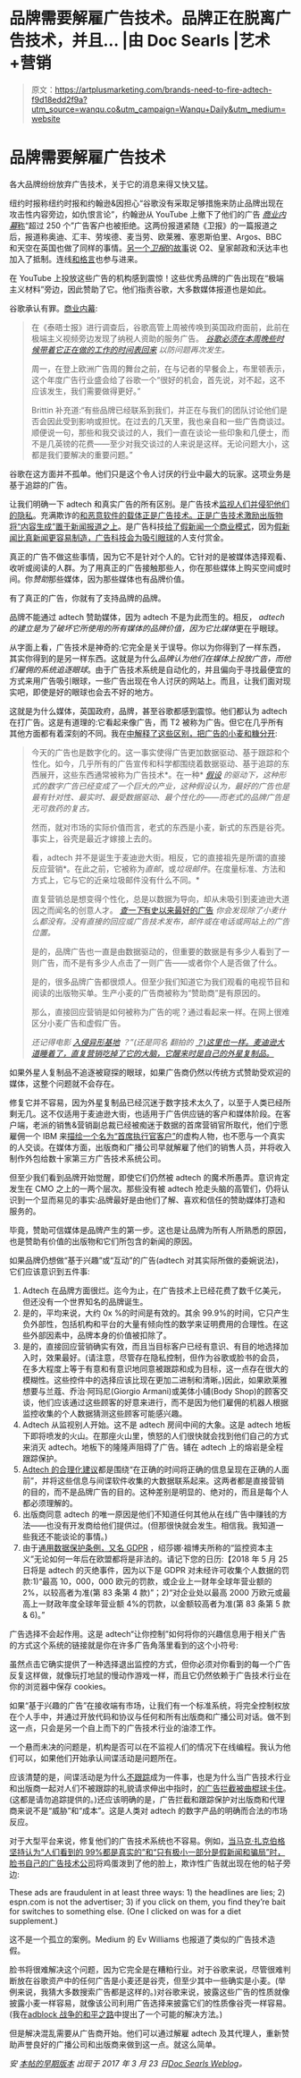 # 品牌需要解雇广告技术。品牌正在脱离广告技术，并且… |由 Doc Searls |艺术+营销

> 原文：<https://artplusmarketing.com/brands-need-to-fire-adtech-f9d18edd2f9a?utm_source=wanqu.co&utm_campaign=Wanqu+Daily&utm_medium=website>

# 品牌需要解雇广告技术



各大品牌纷纷放弃广告技术，关于它的消息来得又快又猛。

纽约时报称纽约时报和约翰逊&因担心“谷歌没有采取足够措施来防止品牌出现在攻击性内容旁边，如仇恨言论”，约翰逊从 YouTube 上撤下了他们的广告 [*商业内幕*称](http://www.businessinsider.com/why-advertisers-are-pulling-spend-from-youtube-2017-3)“超过 250 个”广告客户也被拒绝。这两份报道紧随《卫报》的一篇报道之后，报道称奥迪、汇丰、劳埃德、麦当劳、欧莱雅、塞恩斯伯里、Argos、BBC 和天空在英国也做了同样的事情。[另一个*卫报*的故事](https://www.theguardian.com/media/2017/mar/17/google-pledges-more-control-for-brands-over-ad-placement)说 O2、皇家邮政和沃达丰也加入了抵制。连线[和格言](https://www.wired.com/2017/03/youtubes-ad-problems-finally-blow-googles-face/)也参与进来。

在 YouTube 上投放这些广告的机构感到震惊！这些优秀品牌的广告出现在“极端主义材料”旁边，因此赞助了它。他们指责谷歌，大多数媒体报道也是如此。

谷歌承认有罪。[商业内幕](http://www.businessinsider.com/matt-brittin-on-how-google-plans-to-tackle-its-youtube-brand-safety-problem-2017-3?r=UK&IR=T):

> 在《泰晤士报》进行调查后，谷歌高管上周被传唤到英国政府面前，此前在极端主义视频旁边发现了纳税人资助的服务广告。 [*谷歌必须在本周晚些时候带着它正在做的工作的时间表回来*](http://www.businessinsider.com/google-meeting-government-youtube-extremist-video-ads-boycott-suspension-2017-3) *以防问题再次发生。*
> 
> 周一，在登上欧洲广告周的舞台之前，在与记者的早餐会上，布里顿表示，这个年度广告行业盛会给了谷歌一个“很好的机会，首先说，对不起，这不应该发生，我们需要做得更好。”
> 
> Brittin 补充道:“有些品牌已经联系到我们，并正在与我们的团队讨论他们是否会因此受到影响或担忧。在过去的几天里，我也亲自和一些广告商谈过。顺便说一句，那些和我交谈过的人，我们一直在谈论一些印象和几便士，而不是几英镑的花费——至少对我交谈过的人来说是这样。无论问题大小，这都是我们要解决的重要问题。”

谷歌在这方面并不孤单。他们只是这个令人讨厌的行业中最大的玩家。这项业务是基于追踪的广告。

让我们明确一下 adtech 和真实广告的所有区别。是广告技术[监视人们并侵犯他们的隐私](http://bit.ly/2mDBPLo)。充满欺诈的[和恶意软件的载体](https://www.slideshare.net/augustinefou/presentations)[正是广告技术。正是广告技术](https://www.google.com/search?&q=adtech+malware)[激励出版物将“内容生成”置于新闻报道之上](http://bit.ly/trvtsg)。是广告科技[给了假新闻一个商业模式](http://www.latimes.com/business/technology/la-fi-tn-fake-news-ad-economy-20161208-story.html)，因为[假新闻比真新闻更容易制造，广告科技会为吸引眼球](https://www.wired.com/2017/02/veles-macedonia-fake-news/)的人支付赏金。

真正的广告不做这些事情，因为它不是针对个人的。它针对的是被媒体选择观看、收听或阅读的人群。为了用真正的广告接触那些人，你在那些媒体上购买空间或时间。你*赞助*那些媒体，因为那些媒体也有品牌价值。

有了真正的广告，你就有了支持品牌的品牌。

品牌不能通过 adtech 赞助媒体，因为 adtech 不是为此而生的。相反， *adtech 的建立是为了破坏它所使用的所有媒体的品牌价值，因为它比媒体*更在乎眼球。

从字面上看，广告技术是神奇的:它完全是关于误导。你以为你得到了一样东西，其实你得到的是另一样东西。这就是为什么*品牌认为他们在媒体上投放广告，而他们雇佣的系统追逐眼球*。由于广告技术系统是自动化的，并且偏向于寻找最便宜的方式来用广告吸引眼球，一些广告出现在令人讨厌的网站上。而且，让我们面对现实吧，即使是好的眼球也会去不好的地方。

这就是为什么媒体，英国政府，品牌，甚至谷歌都感到震惊。他们都认为 adtech 在打广告。这是有道理的:它看起来像广告，而 T2 被称为广告。但它在几乎所有其他方面都有着深刻的不同。我在[中解释了这些区别，把广告的小麦和糠分开](http://j.mp/adwhtch):

> 今天的广告也是数字化的。这一事实使得广告更加数据驱动、基于跟踪和个性化。如今，几乎所有的广告宣传和科学都围绕着数据驱动、基于追踪的东西展开，这些东西通常被称为广告技术*。在一种* [*假设*](http://adcontrarian.blogspot.com/2015/08/same-circus-new-monkeys.html) *的驱动下，这种形式的数字广告已经变成了一个巨大的产业，这种假设认为，最好的广告也是最有针对性、最实时、最受数据驱动、最个性化的——而老式的品牌广告是无可救药的复古。*
> 
> 然而，就对市场的实际价值而言，老式的东西是小麦，新式的东西是谷壳。事实上，谷壳是最近才嫁接上去的。
> 
> 看，adtech 并不是诞生于麦迪逊大街。相反，它的直接祖先是所谓的直接反应营销*。在此之前，它被称为*直邮*，或*垃圾邮件*。在度量标准、方法和方式上，它与它的近亲垃圾邮件没有什么不同。*
> 
> 直复营销总是想变得个性化，总是以数据为导向，却从未吸引到麦迪逊大道因之而闻名的创意人才。 [*查一下*有史以来最好的广告](https://duckduckgo.com/?q=Best+ads+of+all+time&ia=) *你会发现除了小麦什么都没有。没有直接的回应或广告技术发布，邮件或在电话或网站上的广告位置。*
> 
> 是的，品牌广告也一直是由数据驱动的，但重要的数据是有多少人看到了一则广告，而不是有多少人点击了一则广告——或者你个人是否做了什么。
> 
> 是的，很多品牌广告都很烦人。但至少我们知道它为我们观看的电视节目和阅读的出版物买单。生产小麦的广告商被称为“赞助商”是有原因的。
> 
> 那么，直接回应营销是如何被称为广告的呢？通过看起来一样。在网上很难区分小麦广告和虚假广告。
> 
> *还记得电影* [*入侵异形基地*](https://en.wikipedia.org/wiki/Invasion_of_the_Body_Snatchers) *？”(还是同名* *翻拍的* [*？)这里也一样。麦迪逊大道睡着了，直复营销吃掉了它的大脑，它醒来时是自己的外星复制品。*](https://en.wikipedia.org/wiki/Invasion_of_the_Body_Snatchers_%281978_film%29)

如果外星人复制品不追逐被窥探的眼球，如果广告商仍然以传统方式赞助受欢迎的媒体，这整个问题就不会存在。

修复它并不容易，因为外星复制品已经沉迷于数字技术太久了，以至于人类已经所剩无几。这不仅适用于麦迪逊大街，也适用于广告供应链的客户和媒体阶段。在客户端，老派的销售&营销副总裁已经被痴迷于数据的首席营销官所取代，他们宁愿雇佣一个 IBM 来[描绘一个名为“首席执行官客户”](https://blogs.harvard.edu/doc/2012/06/19/yes-please-meet-the-chief-executive-customer/)的虚构人物，也不愿与一个真实的人交谈。在媒体方面，出版商和广播公司早就解雇了他们的销售人员，并将收入制作外包给数十家第三方广告技术系统公司。

但至少我们看到品牌开始觉醒，即使它们仍然被 adtech 的魔术所愚弄。意识肯定发生在 CMO 之上的一两个层次。那些没有被 adtech 抢走头脑的高管们，仍将认识到一个显而易见的事实:品牌最好是由他们了解、喜欢和信任的赞助媒体打造和服务的。

毕竟，赞助可信媒体是品牌产生的第一步。这也是让品牌为所有人所熟悉的原因，也是赞助有价值的出版物和它们所包含的新闻的原因。

如果品牌仍想做“基于兴趣”或“互动”的广告(adtech 对其实际所做的委婉说法)，它们应该意识到五件事:

1.  Adtech 在品牌方面很烂。迄今为止，在广告技术上已经花费了数千亿美元，但还没有一个世界知名的品牌诞生。
2.  是的，平均来说，大约 0x %的时间是有效的。其余 99.9%的时间，它只产生负外部性，包括机构和平台的大量有倾向性的数学来证明费用的合理性。在这些外部因素中，品牌本身的价值被扣除了。
3.  是的，直接回应营销确实有效，而且当目标客户已经有意识、有目的地选择加入时，效果最好。(请注意，尽管存在隐私控制，但作为谷歌或脸书的会员，在多大程度上等于有意和有意识地同意被跟踪和成为目标，这一点存在很大的模糊性。这些控件中的选择应该比现在更加二进制和清晰。)因此，如果欧莱雅想要与兰蔻、乔治·阿玛尼(Giorgio Armani)或美体小铺(Body Shop)的顾客交谈，他们应该通过这些顾客的好意来进行，而不是因为他们雇佣的机器人根据监控收集的个人数据猜测这些顾客可能感兴趣。
4.  Adtech 从监视别人开始。这不是 adtech 房间中间的大象。这是 adtech 地板下即将喷发的火山。在那座火山里，愤怒的人们很快就会找到他们自己的方式来消灭 adtech。地板下的隆隆声阻碍了广告。铺在 adtech 上的熔岩是全程跟踪保护。
5.  [Adtech 的合理化建议](http://bit.ly/p0stp3k)都是围绕“在正确的时间将正确的信息呈现在正确的人面前”，并将这些信息与间谍软件收集的大数据联系起来。这两者都是直接营销的目的，而不是品牌广告的目的。这种差别是明显的、绝对的，而且是每个人都必须理解的。
6.  出版商同意 adtech 的唯一原因是他们不知道任何其他从在线广告中赚钱的方法——也没有开发商给他们提供过。(但那很快就会发生。相信我。我知道一些我还不能谈论的事情。)
7.  由于[通用数据保护条例，又名 GDPR](https://en.wikipedia.org/wiki/General_Data_Protection_Regulation) ，绍莎娜·祖博夫所称的“监控资本主义”无论如何一年后在欧盟都将是非法的。请记下您的日历:【2018 年 5 月 25 日将是 adtech 的灭绝事件，因为以下是 GDPR 对未经许可收集个人数据的罚款:1)“最高 10，000，000 欧元的罚款，或企业上一财年全球年营业额的 2%，以较高者为准(第 83 条第 4 款)”；2)“对企业处以最高 2000 万欧元或最高上一财政年度全球年营业额 4%的罚款，以金额较高者为准(第 83 条第 5 款& 6)。”

广告选择不会起作用。这是 adtech“让你控制”如何将你的兴趣信息用于相关广告的方式这个系统的链接就是你在许多广告角落里看到的这个小符号:



虽然点击它确实提供了一种选择退出监控的方式，但你必须对你看到的每一个广告反复这样做，就像玩打地鼠的慢动作游戏一样，而且它仍然依赖于广告技术行业在你的浏览器中保存 cookies。

如果“基于兴趣的广告”在接收端有市场，让我们有一个标准系统，将完全控制权放在个人手中，并通过开放代码和协议与任何和所有出版商和广播公司对话。做不到这一点，只会是另一个自上而下的广告技术行业的油漆工作。

一个悬而未决的问题是，机构是否可以在不监视人们的情况下在线编程。我认为他们可以，如果他们开始承认间谍活动是问题所在。

应该清楚的是，间谍活动是为什么[不跟踪](https://en.wikipedia.org/wiki/Do_Not_Track)成为一件事，也是为什么当广告技术行业和出版商一起对人们不被跟踪的礼貌请求伸出中指时，[的广告拦截被曲棍球卡住](http://j.mp/bcott)。(这都是请勿追踪提供的。)还应该明确的是，广告拦截和跟踪保护对出版商和代理商来说不是“威胁”和“成本”。这是人类对 adtech 的数字产品的明确而合法的市场反应。

对于大型平台来说，修复他们的广告技术系统也不容易。例如，[当马克·扎克伯格坚持认为“人们看到的 99%都是真实的”和“只有极小一部分是假新闻和骗局”时，脸书自己的广告技术公司](https://medium.com/@dsearls/thats-not-fake-egg-on-zuck-s-face-550023fecd3d#.44ur5fiyu)将鸡蛋泼到了他的脸上，欺诈性广告就出现在他的帖子旁边:



These ads are fraudulent in at least three ways: 1) the headlines are lies; 2) espn.com is not the advertiser; 3) if you click on them, you find they’re bait for switches to something else. (One I clicked on was for a diet supplement.)



这不是一个孤立的案例。Medium 的 Ev Williams 也报道了类似的广告技术造假。

脸书将很难解决这个问题，因为它完全是在糟粕行业。对于谷歌来说，尽管很难判断放在谷歌资产中的任何广告是小麦还是谷壳，但至少其中一些确实是小麦。(举例来说，我猜大多数搜索广告都是这样的。)对谷歌来说，披露这些广告的性质就像披露小麦一样容易，就像该公司利用广告选择来披露它们的性质像谷壳一样容易。(我在[adblock 战争的和平之路](https://blogs.harvard.edu/vrm/2015/09/21/a-way-to-peace-in-the-adblock-war/)中提出了一个可能的解决方法。)

但是解决混乱需要从广告商开始。他们可以通过解雇 adtech 及其代理人，重新赞助声誉良好的广播公司和出版商来做到这一点。就这么简单。

*安* [*本帖的早期版本*](http://blogs.harvard.edu/doc/2017/03/23/brands-need-to-fire-adtech/) *出现于 2017 年 3 月 23 日*[*Doc Searls Weblog*](http://doc.searls.com)*。*



